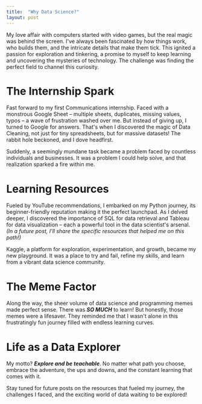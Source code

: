 ```yaml
---
title:  "Why Data Science?"
layout: post
---
```

My love affair with computers started with video games, but the real magic was behind the screen. I've always been fascinated by how things work, who builds them, and the intricate details that make them tick. This ignited a passion for exploration and tinkering, a promise to myself to keep learning and uncovering the mysteries of technology.  The challenge was finding the perfect field to channel this curiosity.

# The Internship Spark

Fast forward to my first Communications internship. Faced with a monstrous Google Sheet – multiple sheets, duplicates, missing values, typos –  a wave of frustration washed over me. But instead of giving up, I turned to Google for answers. That's when I discovered the magic of Data Cleaning, not just for tiny spreadsheets, but for massive datasets!  The rabbit hole beckoned, and I dove headfirst.

Suddenly, a seemingly mundane task became a problem faced by countless individuals and businesses. It was a problem I could help solve, and that realization sparked a fire within me.

# Learning Resources

Fueled by YouTube recommendations, I embarked on my Python journey, its beginner-friendly reputation making it the perfect launchpad.  As I delved deeper, I discovered the importance of SQL for data retrieval and Tableau for data visualization – each a powerful tool in the data scientist's arsenal.  *(In a future post, I'll share the specific resources that helped me on this path!)*

Kaggle, a platform for exploration, experimentation, and growth, became my new playground.  It was a place to try and fail, refine my skills, and learn from a vibrant data science community.

# The Meme Factor

Along the way, the sheer volume of data science and programming memes made perfect sense. There was ***SO MUCH*** to learn! But honestly, those memes were a lifesaver. They reminded me that I wasn't alone in this frustratingly fun journey filled with endless learning curves.

# Life as a Data Explorer

My motto? ***Explore and be teachable***. No matter what path you choose, embrace the adventure, the ups and downs, and the constant learning that comes with it.

Stay tuned for future posts on the resources that fueled my journey, the challenges I faced, and the exciting world of data waiting to be explored!
